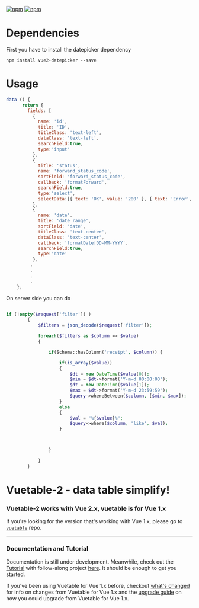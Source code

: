 [![npm](https://img.shields.io/npm/v/vuetable-2.svg)](https://www.npmjs.com/package/vuetable-2)
[![npm](https://img.shields.io/npm/l/vuetable-2.svg?maxAge=2592000)]()

# Dependencies

First you have to install the datepicker dependency

```shell
npm install vue2-datepicker --save
```

# Usage

```javascript
data () {
      return {
        fields: [
          {
            name: 'id',
            title: 'ID',
            titleClass: 'text-left',
            dataClass: 'text-left',
            searchField:true,
            type:'input'
          },         
          {
            title: 'status',
            name: 'forward_status_code',
            sortField: 'forward_status_code',
            callback: 'formatForward',
            searchField:true,
            type:'select',
            selectData:[{ text: 'OK', value: '200' }, { text: 'Error', value: '5' }]
          },
          {
            name: 'date',
            title: 'date range',
            sortField: 'date',
            titleClass: 'text-center',
            dataClass: 'text-center',
            callback: 'formatDate|DD-MM-YYYY',
            searchField:true,
            type:'date'
          },
         .
         .
         .
         .
    },
```

On server side you can do 

```php

if (!empty($request['filter']) )
        {
            $filters = json_decode($request['filter']);

            foreach($filters as $column => $value)
            {

                if(Schema::hasColumn('receipt', $column)) {

                    if(is_array($value))
                    {
                        $dt = new DateTime($value[0]);
                        $min = $dt->format('Y-m-d 00:00:00');
                        $dt = new DateTime($value[1]);
                        $max = $dt->format('Y-m-d 23:59:59');
                        $query->whereBetween($column, [$min, $max]);
                    }
                    else
                    {
                        $val = "%{$value}%";
                        $query->where($column, 'like', $val);
                    }



                }

            }
        }
   ```
# Vuetable-2 - data table simplify!

### Vuetable-2 works with Vue 2.x, vuetable is for Vue 1.x

If you're looking for the version that's working with Vue 1.x, please go to [`vuetable`](https://github.com/ratiw/vue-table) repo.

---

### Documentation and Tutorial

Documentation is still under development. Meanwhile, check out the [Tutorial](https://github.com/ratiw/vuetable-2-tutorial/blob/master/doc/README.md)
with follow-along project [here](https://github.com/ratiw/vuetable-2-tutorial). It should be enough to get you started.

If you've been using Vuetable for Vue 1.x before, checkout [what's changed](https://github.com/ratiw/vuetable-2/blob/master/changes.md) for info on changes from Vuetable for Vue 1.x and the [upgrade guide](https://github.com/ratiw/vuetable-2/blob/master/upgrade-guide.md) on how you could upgrade from Vuetable for Vue 1.x.

